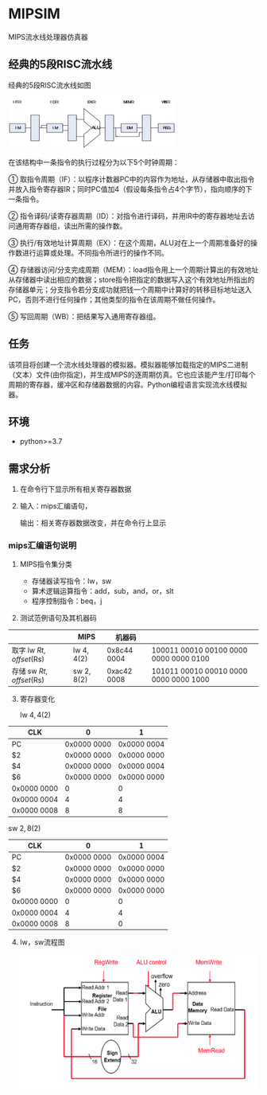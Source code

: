 # MIPSIM
MIPS流水线处理器仿真器

## 经典的5段RISC流水线

经典的5段RISC流水线如图

![图1. 经典5段RISC流水线](/docs/img/2.1.png)

在该结构中一条指令的执行过程分为以下5个时钟周期：

①	取指令周期（IF）：以程序计数器PC中的内容作为地址，从存储器中取出指令并放入指令寄存器IR；同时PC值加4（假设每条指令占4个字节），指向顺序的下一条指令。

②	指令译码/读寄存器周期（ID）：对指令进行译码，并用IR中的寄存器地址去访问通用寄存器组，读出所需的操作数。

③	执行/有效地址计算周期（EX）：在这个周期，ALU对在上一个周期准备好的操作数进行运算或处理。不同指令所进行的操作不同。

④	存储器访问/分支完成周期（MEM）：load指令用上一个周期计算出的有效地址从存储器中读出相应的数据；store指令把指定的数据写入这个有效地址所指出的存储器单元；分支指令若分支成功就把钱一个周期中计算好的转移目标地址送入PC，否则不进行任何操作；其他类型的指令在该周期不做任何操作。

⑤	写回周期（WB）：把结果写入通用寄存器组。

## 任务

该项目将创建一个流水线处理器的模拟器。模拟器能够加载指定的MIPS二进制（文本）文件(由你指定)，并生成MIPS的逐周期仿真。它也应该能产生/打印每个周期的寄存器，缓冲区和存储器数据的内容。Python编程语言实现流水线模拟器。

## 环境

* python>=3.7



## 需求分析

1. 在命令行下显示所有相关寄存器数据

2. 输入：mips汇编语句，

   输出：相关寄存器数据改变，并在命令行上显示

### mips汇编语句说明

1. MIPS指令集分类
   - 存储器读写指令：lw，sw
   - 算术逻辑运算指令：add，sub，and，or，slt
   - 程序控制指令：beq，j

2. 测试范例语句及其机器码

|                          | MIPS         | 机器码      |                                         |
| ------------------------ | ------------ | ----------- | --------------------------------------- |
| 取字 lw $Rt, offset($Rs) | lw $4, 4($2) | 0x8c44 0004 | 100011 00010 00100  0000 0000 0000 0100‬ |
| 存储 sw $Rt, offset($Rs) | sw $2, 8($2) | 0xac42 0008 | 101011 00010 00010  0000 0000 0000 1000‬ |

3. 寄存器变化

   lw $4, 4($2)
   
   

| CLK         | 0           | 1           |
| ----------- | ----------- | ----------- |
| PC          | 0x0000 0000 | 0x0000 0004 |
| $2          | 0x0000 0000 | 0x0000 0000 |
| $4          | 0x0000 0000 | 0x0000 0004 |
| $6          | 0x0000 0000 | 0x0000 0000 |
| 0x0000 0000 | 0           | 0           |
| 0x0000 0004 | 4           | 4           |
| 0x0000 0008 | 8           | 8           |

   sw $2, 8($2)



| CLK         | 0           | 1           |
| ----------- | ----------- | ----------- |
| PC          | 0x0000 0000 | 0x0000 0004 |
| $2          | 0x0000 0000 | 0x0000 0000 |
| $4          | 0x0000 0000 | 0x0000 0000 |
| $6          | 0x0000 0000 | 0x0000 0000 |
| 0x0000 0000 | 0           | 0           |
| 0x0000 0004 | 4           | 4           |
| 0x0000 0008 | 8           | 0           |

4. lw，sw流程图

   ![图2. lw，sw流程图](docs/img/2.2.png)

   

